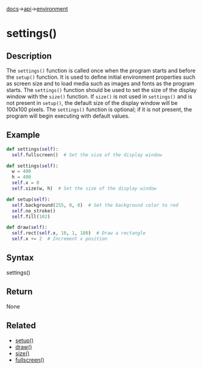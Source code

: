 [docs](/docs/)→[api](/docs/api)→[environment](/docs/api/environment/)

# settings()

## Description

The `settings()` function is called once when the program starts and before the `setup()` function. It is used to define initial environment properties such as screen size and to load media such as images and fonts as the program starts. The `settings()` function should be used to set the size of the display window with the `size()` function. If `size()` is not used in `settings()` and is not present in `setup()`, the default size of the display window will be 100x100 pixels. The `settings()` function is optional; if it is not present, the program will begin executing with default values.

## Example

```py
def settings(self):
  self.fullscreen()  # Set the size of the display window
```

```py
def settings(self):
  w = 400
  h = 400
  self.x = 0
  self.size(w, h)  # Set the size of the display window

def setup(self):
  self.background(255, 0, 0)  # Set the background color to red
  self.no_stroke()
  self.fill(102)

def draw(self):
  self.rect(self.x, 10, 1, 180)  # Draw a rectangle
  self.x += 2  # Increment x position
```

## Syntax

settings()

## Return

None

## Related

- [setup()](/docs/api/environment/setup_.md)
- [draw()](/docs/api/environment/draw_.md)
- [size()](/docs/api/environment/size_.md)
- [fullscreen()](/docs/api/environment/fullscreen_.md)